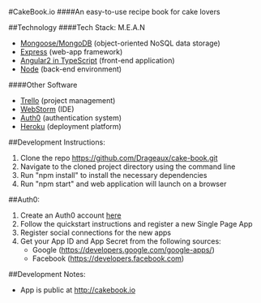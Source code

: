 #CakeBook.io
####An easy-to-use recipe book for cake lovers

##Technology
####Tech Stack: M.E.A.N 
- [Mongoose/MongoDB](https://mongoosejs.com/) (object-oriented NoSQL data storage)
- [Express](https://expressjs.com/) (web-app framework)
- [Angular2 in TypeScript](https://angular.io/) (front-end application)
- [Node](https://nodejs.org/en/) (back-end environment)

####Other Software
- [Trello](https://trello.com/) (project management)
- [WebStorm](https://www.jetbrains.com/webstorm/) (IDE)
- [Auth0](https://auth0.com/) (authentication system)
- [Heroku](https://www.heroku.com/) (deployment platform)

##Development Instructions:
1. Clone the repo https://github.com/Drageaux/cake-book.git 
2. Navigate to the cloned project directory using the command line
3. Run "npm install" to install the necessary dependencies
4. Run "npm start" and web application will launch on a browser

##Auth0:
1. Create an Auth0 account [here](https://auth0.com/)
2. Follow the quickstart instructions and register a new Single Page App
3. Register social connections for the new apps
4. Get your App ID and App Secret from the following sources:
   - Google (https://developers.google.com/google-apps/)
   - Facebook (https://developers.facebook.com)

##Development Notes:
- App is public at http://cakebook.io 
